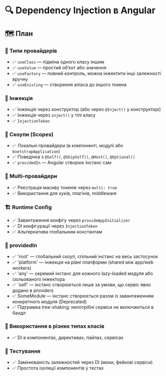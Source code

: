 # 🔍 Dependency Injection в Angular

## 🗺️ План

### 🧩 Типи провайдерів
- ✅ `useClass` — підміна одного класу іншим
- ✅ `useValue` — простий обʼєкт або значення
- ✅ `useFactory` — повний контроль, можна інжектити інші залежності вручну
- ✅ `useExisting` — створення аліаса до іншого токена

### 🧠 Інжекція
- ✅ Інжекція через конструктор (або через `@Inject()` у конструкторі)
- ✅ Інжекція через `inject()` у тілі класу
- ✅ `InjectionToken`

### 🧱 Скоупи (Scopes)
- ✅ Локальні провайдери (в компоненті, модулі або `bootstrapApplication`)
- ✅ Поведінка з `@Self()`, `@SkipSelf()`, `@Host()`, `@Optional()`
- ✅ `providedIn` — Angular створює інстанс сам

### 🔁 Multi-провайдери
- ✅ Реєстрація масиву токенів через `multi: true`
- ✅ Використання для хуків, плагінів, middleware

### 🏗️ Runtime Config
- ✅ Завантаження конфігу через `provideAppInitializer`
- ✅ DI конфігурації через `InjectionToken`
- ✅ Альтернатива глобальним константам

### 🧩 providedIn
- ✅ 'root' — глобальний скоуп, спільний інстанс на весь застосунок
- ✅ 'platform' — інжекція на рівні платформи (shared між app/web workers)
- ✅ 'any' — окремий інстанс для кожного lazy-loaded модуля або ізольованого інжектора
- ✅ 'self' — інстанс створюється лише за умови, що сервіс явно додано в providers
- ✅ SomeModule — інстанс створюється разом із завантаженням конкретного модуля (Deprecated)
- ✅ Підтримка tree-shaking: непотрібні сервіси не включаються в бандл

### 🧰 Використання в різних типах класів
- ✅ DI в компонентах, директивах, пайпах, сервісах

### 🧪 Тестування
- ✅ Замінюваність залежностей через DI (моки, фейкові сервіси)
- ✅ Простота ізоляції компонентів у тестах
